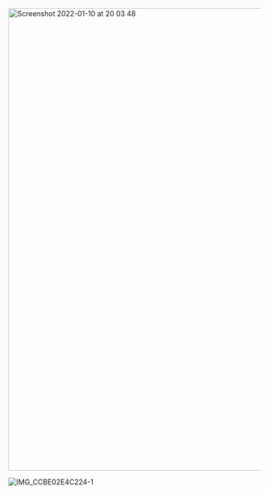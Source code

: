 <img width="921" alt="Screenshot 2022-01-10 at 20 03 48" src="https://user-images.githubusercontent.com/89366347/148755747-a1276061-5b2a-4559-b20a-f8c401827cad.png">

![IMG_CCBE02E4C224-1](https://user-images.githubusercontent.com/89366347/148775957-a6a24476-82e5-47d3-a39f-359c6c04232f.jpeg)
